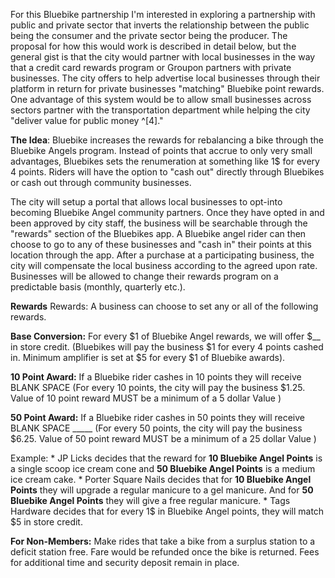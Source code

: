 
For this Bluebike partnership I'm interested in exploring a partnership with public and private sector that inverts the relationship between the public being the consumer and the private sector being the producer. The proposal for how this would work is described in detail below, but the general gist is that the city would partner with local businesses in the way that a credit card rewards program or Groupon partners with private businesses. The city offers to help advertise local businesses through their platform in return for private businesses "matching" Bluebike point rewards. One advantage of this system would be to allow small businesses across sectors partner with the transportation department while helping the city "deliver value for public money ^[4]."

**The Idea**:  Bluebike increases the rewards for rebalancing a bike through the Bluebike Angels program. Instead of points that accrue to only very small advantages, Bluebikes sets the renumeration at something like 1$ for every 4 points.  Riders will have the option to "cash out" directly through Bluebikes or cash out through community businesses. 

The city will setup a portal that allows local businesses to opt-into becoming Bluebike Angel community partners. Once they have opted in and been approved by city staff, the business will be searchable through the "rewards" section of the Bluebikes app. A Bluebike angel rider can then choose to go to any of these businesses and "cash in" their points at this location through the app. After a purchase at a participating business, the city will compensate the local business according to the agreed upon rate.  Businesses will be allowed to change their rewards program on a predictable basis (monthly, quarterly etc.). 


**Rewards** 
Rewards: A business can choose to set any or all of the following rewards. 

**Base Conversion:** For every $1 of Bluebike Angel rewards, we will offer $__  in store credit. (Bluebikes will pay the business $1 for every 4 points cashed in. Minimum amplifier is set at $5 for every $1 of Bluebike awards). 

**10 Point Award:** If a Bluebike rider cashes in 10 points they will receive  BLANK SPACE  (For every 10 points, the city will pay the business $1.25. Value of 10 point reward MUST be a minimum of a 5 dollar Value ) 

**50 Point Award:** If a Bluebike rider cashes in 50 points they will receive BLANK SPACE _____ (For every 50 points, the city will pay the business $6.25. Value of 50 point reward MUST be a minimum of a 25 dollar Value )  

Example: 
	* JP Licks decides that the reward for **10 Bluebike Angel Points** is a single scoop ice cream cone and **50 Bluebike Angel Points** is a medium ice cream cake. 
	* Porter Square Nails decides that for **10 Bluebike Angel Points** they will upgrade a regular manicure to a gel manicure. And for **50 Bluebike Angel Points** they will give a free regular manicure. 
	* Tags Hardware decides that for every 1$ in Bluebike Angel points, they will match $5 in store credit. 





**For Non-Members:** Make rides that take a bike from a surplus station to a deficit station free. Fare would be refunded once the bike is returned. Fees for additional time and security deposit remain in place. 
